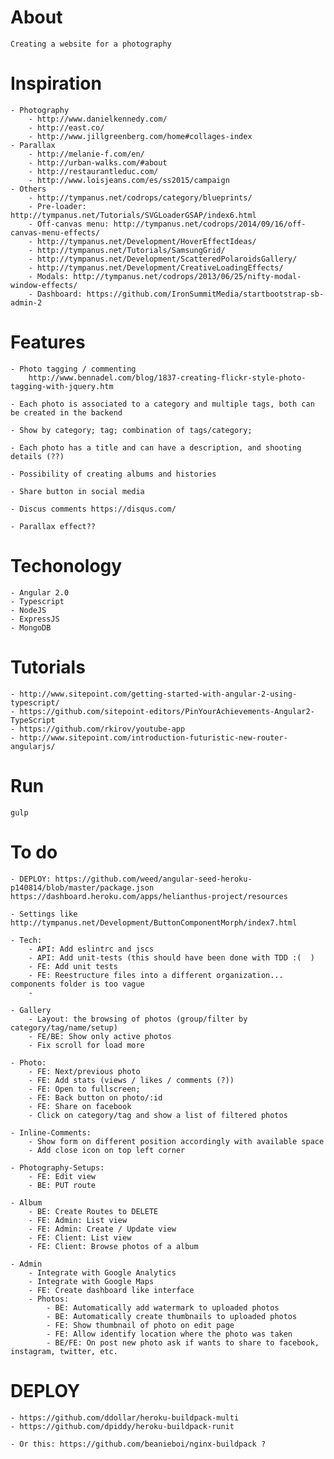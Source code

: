 # About
    Creating a website for a photography

# Inspiration

    - Photography
        - http://www.danielkennedy.com/
        - http://east.co/
        - http://www.jillgreenberg.com/home#collages-index
    - Parallax
        - http://melanie-f.com/en/
        - http://urban-walks.com/#about
        - http://restaurantleduc.com/
        - http://www.loisjeans.com/es/ss2015/campaign
    - Others
        - http://tympanus.net/codrops/category/blueprints/
        - Pre-loader: http://tympanus.net/Tutorials/SVGLoaderGSAP/index6.html
        - Off-canvas menu: http://tympanus.net/codrops/2014/09/16/off-canvas-menu-effects/
        - http://tympanus.net/Development/HoverEffectIdeas/
        - http://tympanus.net/Tutorials/SamsungGrid/
        - http://tympanus.net/Development/ScatteredPolaroidsGallery/
        - http://tympanus.net/Development/CreativeLoadingEffects/
        - Modals: http://tympanus.net/codrops/2013/06/25/nifty-modal-window-effects/
        - Dashboard: https://github.com/IronSummitMedia/startbootstrap-sb-admin-2

# Features

    - Photo tagging / commenting
        http://www.bennadel.com/blog/1837-creating-flickr-style-photo-tagging-with-jquery.htm

    - Each photo is associated to a category and multiple tags, both can be created in the backend

    - Show by category; tag; combination of tags/category;

    - Each photo has a title and can have a description, and shooting details (??)

    - Possibility of creating albums and histories

    - Share button in social media

    - Discus comments https://disqus.com/

    - Parallax effect??



# Techonology

    - Angular 2.0
    - Typescript
    - NodeJS
    - ExpressJS
    - MongoDB

# Tutorials
    - http://www.sitepoint.com/getting-started-with-angular-2-using-typescript/
    - https://github.com/sitepoint-editors/PinYourAchievements-Angular2-TypeScript
    - https://github.com/rkirov/youtube-app
    - http://www.sitepoint.com/introduction-futuristic-new-router-angularjs/

# Run

    gulp

# To do

    - DEPLOY: https://github.com/weed/angular-seed-heroku-p140814/blob/master/package.json
    https://dashboard.heroku.com/apps/helianthus-project/resources

    - Settings like http://tympanus.net/Development/ButtonComponentMorph/index7.html

    - Tech:
        - API: Add eslintrc and jscs
        - API: Add unit-tests (this should have been done with TDD :(  )
        - FE: Add unit tests
        - FE: Reestructure files into a different organization... components folder is too vague
        -

    - Gallery
        - Layout: the browsing of photos (group/filter by category/tag/name/setup)
        - FE/BE: Show only active photos
        - Fix scroll for load more

    - Photo:
        - FE: Next/previous photo
        - FE: Add stats (views / likes / comments (?))
        - FE: Open to fullscreen;
        - FE: Back button on photo/:id
        - FE: Share on facebook
        - Click on category/tag and show a list of filtered photos

    - Inline-Comments:
        - Show form on different position accordingly with available space
        - Add close icon on top left corner

    - Photography-Setups:
        - FE: Edit view
        - BE: PUT route

    - Album
        - BE: Create Routes to DELETE
        - FE: Admin: List view
        - FE: Admin: Create / Update view
        - FE: Client: List view
        - FE: Client: Browse photos of a album

    - Admin
        - Integrate with Google Analytics
        - Integrate with Google Maps
        - FE: Create dashboard like interface
        - Photos:
            - BE: Automatically add watermark to uploaded photos
            - BE: Automatically create thumbnails to uploaded photos
            - FE: Show thumbnail of photo on edit page
            - FE: Allow identify location where the photo was taken
            - BE/FE: On post new photo ask if wants to share to facebook, instagram, twitter, etc.

# DEPLOY
    - https://github.com/ddollar/heroku-buildpack-multi
    - https://github.com/dpiddy/heroku-buildpack-runit

    - Or this: https://github.com/beanieboi/nginx-buildpack ?
